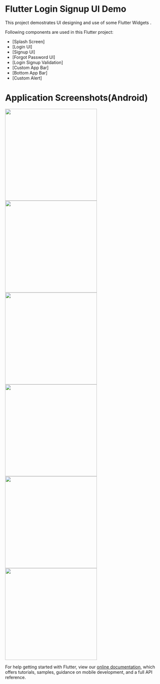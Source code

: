 # Flutter Login Signup UI Demo


This project demostrates UI designing and use of some Flutter Widgets
.

Following components are used in this Flutter project:

- [Splash Screen]
- [Login UI]
- [Signup UI]
- [Forgot Password UI]
- [Login Signup Validation]
- [Custom App Bar]
- [Bottom App Bar]
- [Custom Alert]

# Application Screenshots(Android)

<img src="https://github.com/ervinod/flutter_login_signup/blob/master/screenshots/screenshot1.jpg" width="300"><img src="https://github.com/ervinod/flutter_login_signup/blob/master/screenshots/screenshot2.jpg" width="300"><img src="https://github.com/ervinod/flutter_login_signup/blob/master/screenshots/screenshot3.jpg" width="300"><img src="https://github.com/ervinod/flutter_login_signup/blob/master/screenshots/screenshot5.jpg" width="300"><img src="https://github.com/ervinod/flutter_login_signup/blob/master/screenshots/screenshot6.jpg" width="300"><img src="https://github.com/ervinod/flutter_login_signup/blob/master/screenshots/screenshot4.jpg" width="300">


For help getting started with Flutter, view our
[online documentation](https://flutter.dev/docs), which offers tutorials,
samples, guidance on mobile development, and a full API reference.
